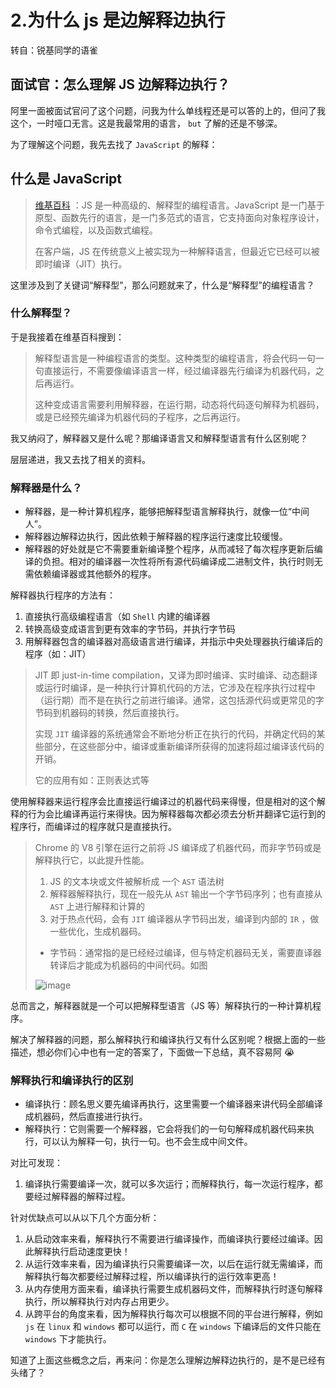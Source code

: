 # 2.为什么 js 是边解释边执行

转自：锐基同学的语雀

## 面试官：怎么理解 JS 边解释边执行？

阿里一面被面试官问了这个问题，问我为什么单线程还是可以答的上的，但问了我这个，一时哑口无言。这是我最常用的语言， `but` 了解的还是不够深。

为了理解这个问题，我先去找了 `JavaScript` 的解释：

## 什么是 JavaScript

> [维基百科](https://zh.wikipedia.org/wiki/JavaScript) ：JS 是一种高级的、解释型的编程语言。JavaScript 是一门基于原型、函数先行的语言，是一门多范式的语言，它支持面向对象程序设计，命令式编程，以及函数式编程。
>
> 在客户端，JS 在传统意义上被实现为一种解释语言，但最近它已经可以被即时编译（JIT）执行。

这里涉及到了关键词“解释型”，那么问题就来了，什么是“解释型”的编程语言？

### 什么解释型？

于是我接着在维基百科搜到：

> 解释型语言是一种编程语言的类型。这种类型的编程语言，将会代码一句一句直接运行，不需要像编译语言一样，经过编译器先行编译为机器代码，之后再运行。
>
> 这种变成语言需要利用解释器，在运行期，动态将代码逐句解释为机器码，或是已经预先编译为机器代码的子程序，之后再运行。

我又纳闷了，解释器又是什么呢？那编译语言又和解释型语言有什么区别呢？

层层递进，我又去找了相关的资料。

### 解释器是什么？

- 解释器，是一种计算机程序，能够把解释型语言解释执行，就像一位“中间人”。
- 解释器边解释边执行，因此依赖于解释器的程序运行速度比较缓慢。
- 解释器的好处就是它不需要重新编译整个程序，从而减轻了每次程序更新后编译的负担。相对的编译器一次性将所有源代码编译成二进制文件，执行时则无需依赖编译器或其他额外的程序。

解释器执行程序的方法有：

1. 直接执行高级编程语言（如 `Shell` 内建的编译器
2. 转换高级变成语言到更有效率的字节码，并执行字节码
3. 用解释器包含的编译器对高级语言进行编译，并指示中央处理器执行编译后的程序（如：JIT）

> JIT 即 just-in-time compilation，又译为即时编译、实时编译、动态翻译或运行时编译，是一种执行计算机代码的方法，它涉及在程序执行过程中（运行期）而不是在执行之前进行编译。通常，这包括源代码或更常见的字节码到机器码的转换，然后直接执行。
>
> 实现 `JIT` 编译器的系统通常会不断地分析正在执行的代码，并确定代码的某些部分，在这些部分中，编译或重新编译所获得的加速将超过编译该代码的开销。
>
> 它的应用有如：正则表达式等

使用解释器来运行程序会比直接运行编译过的机器代码来得慢，但是相对的这个解释的行为会比编译再运行来得快。因为解释器每次都必须去分析并翻译它运行到的程序行，而编译过的程序就只是直接执行。

> Chrome 的 V8 引擎在运行之前将 JS 编译成了机器代码，而非字节码或是解释执行它，以此提升性能。
>
> 1. JS 的文本块或文件被解析成 一个 `AST` 语法树
> 2. 解释器解释执行，现在一般先从 `AST` 输出一个字节码序列；也有直接从 `AST` 上进行解释和计算的
> 3. 对于热点代码，会有 `JIT` 编译器从字节码出发，编译到内部的 `IR` ，做一些优化，生成机器码。
>
> - 字节码：通常指的是已经经过编译，但与特定机器码无关，需要直译器转译后才能成为机器码的中间代码。如图
>
> ![image](https://cdn.nlark.com/yuque/0/2021/png/587100/1615709908939-61d93570-26d6-4067-9c85-384919c5d646.png)

总而言之，解释器就是一个可以把解释型语言（JS 等）解释执行的一种计算机程序。

解决了解释器的问题，那么解释执行和编译执行又有什么区别呢？根据上面的一些描述，想必你们心中也有一定的答案了，下面做一下总结，真不容易阿 😭

### 解释执行和编译执行的区别

- 编译执行：顾名思义要先编译再执行，这里需要一个编译器来讲代码全部编译成机器码，然后直接进行执行。
- 解释执行：它则需要一个解释器，它会将我们的一句句解释成机器代码来执行，可以认为解释一句，执行一句。也不会生成中间文件。

对比可发现：

1. 编译执行需要编译一次，就可以多次运行；而解释执行，每一次运行程序，都要经过解释器的解释过程。

针对优缺点可以从以下几个方面分析：

1. 从启动效率来看，解释执行不需要进行编译操作，而编译执行要经过编译。因此解释执行启动速度更快！
2. 从运行效率来看，因为编译执行只需要编译一次，以后在运行就无需编译，而解释执行每次都要经过解释过程，所以编译执行的运行效率更高！
3. 从内存使用方面来看，编译执行需要生成机器码文件，而解释执行时逐句解释执行，所以解释执行对内存占用更少。
4. 从跨平台的角度来看，因为解释执行每次可以根据不同的平台进行解释，例如 `js` 在 `linux` 和 `windows` 都可以运行，而 `C` 在 `windows` 下编译后的文件只能在 `windows` 下才能执行。

知道了上面这些概念之后，再来问：你是怎么理解边解释边执行的，是不是已经有头绪了？
